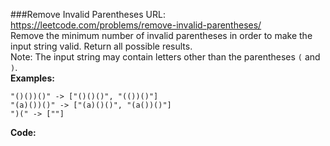 ###Remove Invalid Parentheses
URL: https://leetcode.com/problems/remove-invalid-parentheses/</br>
Remove the minimum number of invalid parentheses in order to make the input string valid. Return all possible results.</br>
Note: The input string may contain letters other than the parentheses `(` and `)`.</br>
__Examples:__

	"()())()" -> ["()()()", "(())()"]
	"(a)())()" -> ["(a)()()", "(a())()"]
	")(" -> [""]

__Code:__